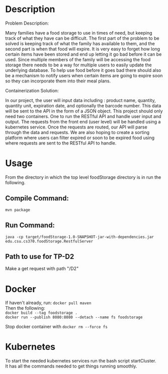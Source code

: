 # Description

Problem Description: 

Many families have a food storage to use in times of need, but keeping track of what
they have can be difficult. The first part of the problem to be solved is keeping track of what the
family has available to them, and the second part is when that food will expire. It is very easy to
forget how long certain items have been stored and end up letting it go bad before it can be
used. Since multiple members of the family will be accessing the food storage there needs to
be a way for multiple users to easily update the underlying database. To help use food before it
goes bad there should also be a mechanism to notify users when certain items are going to
expire soon so they can incorporate them into their meal plans.

Containerization Solution: 

In our project, the user will input data including : product name, quantity, quantity unit,
expiration date, and optionally the barcode number. This data will be sent to the API in the form of a
JSON object. This project should only need two containers. One to run the RESTful API and
handle user input and output. The requests from the front end (user level) will be handled using
a kubernetes service. Once the requests are routed, our API will parse through the data and
requests. We are also hoping to create a sorting platform where users can filter expired or soon
to be expired food using where requests are sent to the RESTful API to handle.

# Usage
From the directory in which the top level foodStorage directory is in run the following.
## Compile Command:
`mvn package`
## Run Command:
`java -cp target/foodStorage-1.0-SNAPSHOT-jar-with-dependencies.jar edu.csu.cs370.foodStorage.RestfulServer`
## Path to use for TP-D2
Make a get request with path "/D2"
# Docker
If haven't already, run: `docker pull maven`  
Then the following:  
`docker build --tag foodstorage .`  
`docker run --publish 8080:8080 --detach --name fs foodstorage`  
  
Stop docker container with `docker rm --force fs`
# Kubernetes
To start the needed kubernetes services run the bash script startCluster.  
It has all the commands needed to get things running smoothly.